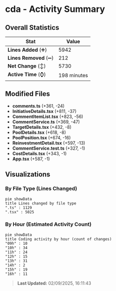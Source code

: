 # cda - Activity Summary 

## Overall Statistics

| Stat                   | Value                                                             |
| ---------------------- | ----------------------------------------------------------------- |
| **Lines Added** (➕)   | 5942                                          |
| **Lines Removed** (➖) | 212                                        |
| **Net Change** (↕)    | 5730                |
| **Active Time** (⌚)   | 198 minutes |


## Modified Files
- **comments.ts** (+361, -24)
- **InitiativeDetails.tsx** (+811, -37)
- **CommentItemList.tsx** (+823, -56)
- **CommentService.ts** (+369, -47)
- **TargetDetails.tsx** (+432, -8)
- **PoolDetails.tsx** (+618, -8)
- **PoolPosition.tsx** (+674, -16)
- **ReinvestmentDetail.tsx** (+597, -13)
- **CommentService.test.ts** (+327, -1)
- **CostDetails.tsx** (+343, -1)
- **App.tsx** (+587, -1)

## Visualizations

### By File Type (Lines Changed)

```mermaid
pie showData
title Lines changed by file type
".ts" : 1129
".tsx" : 5025
```

### By Hour (Estimated Activity Count)

```mermaid
pie showData
title Coding activity by hour (count of changes)
"09h" : 10
"10h" : 34
"11h" : 24
"12h" : 15
"13h" : 31
"14h" : 2
"15h" : 19
"16h" : 11
```


> **Last Updated:** 02/09/2025, 16:11:43
